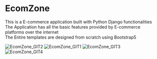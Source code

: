 # EcomZone
This is a E-commerce application built with Python Django functionalities\
The Application has all the basic features provided by E-commerce platforms over the internet\
The Entire templates are designed from scratch using Bootstrap5

![EcomZone_GIT2](https://user-images.githubusercontent.com/113712434/207881511-a5fff6a8-0ce1-4ced-960d-f21bf85077e7.png)
![EcomZone_GIT1](https://user-images.githubusercontent.com/113712434/207881566-353a59ef-6ca2-4a4f-83c3-b0e43e0f82e0.png)
![EcomZone_GIT3](https://user-images.githubusercontent.com/113712434/207881709-999dfed1-46a8-4e1e-9923-dcef2ab2f55b.png)
![EcomZone_GIT4](https://user-images.githubusercontent.com/113712434/207881737-0231e1bc-820d-4240-bc07-9dbe968dc53b.png)
